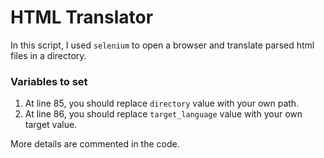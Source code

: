# HTML Translator
In this script, I used `selenium` to open a browser and translate parsed html files in a directory.

### Variables to set
1. At line 85, you should replace `directory` value with your own path. 
2. At line 86, you should replace `target_language` value with your own target value. 

More details are commented in the code.

